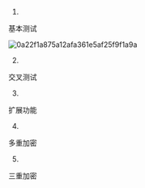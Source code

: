 1.

基本测试

![0a22f1a875a12afa361e5af25f9f1a9a](https://github.com/user-attachments/assets/8783338f-4c6f-472a-97fa-f8e764127c6b)

2.

交叉测试



3.

扩展功能


4.

多重加密

5.

三重加密

